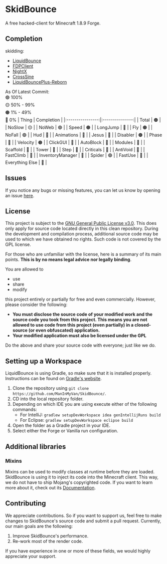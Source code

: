 # SkidBounce
A free hacked-client for Minecraft 1.8.9 Forge.

## Completion

skidding:
* [LiquidBounce](https://github.com/CCBlueX/LiquidBounce/tree/legacy)
* [FDPClient](https://github.com/SkidderMC/FDPClient)
* [NightX](https://github.com/Aspw-w/NightX-Client)
* [CrossSine](https://github.com/shxp3/CrossSine)
* [LiquidBouncePlus-Reborn](https://github.com/liquidbounceplusreborn/LiquidbouncePlus-Reborn)

As Of Latest Commit:\
:green_circle: 100%\
:yellow_circle: 50% - 99%\
:orange_circle: 1% - 49%\
:red_circle: 0%
|      Thing       |   Completion    |
|:----------------:|:---------------:|
|      Total       | :orange_circle: |
|      NoSlow      | :yellow_circle: |
|      NoWeb       | :green_circle:  |
|      Speed       | :orange_circle: |
|     LongJump     |  :red_circle:   |
|       Fly        | :orange_circle: |
|      NoFall      | :green_circle:  |
|       Hud        |  :red_circle:   |
|    Animations    |  :red_circle:   |
|      Jesus       |  :red_circle:   |
|     Disabler     | :orange_circle: |
|      Phase       |  :red_circle:   |
|     Velocity     | :orange_circle: |
|     ClickGUI     |  :red_circle:   |
|    AutoBlock     |  :red_circle:   |
|     Modules      |  :red_circle:   |
|     Scaffold     |  :red_circle:   |
|      Tower       |  :red_circle:   |
|       Step       |  :red_circle:   |
|    Criticals     |  :red_circle:   |
|     AntiVoid     |  :red_circle:   |
|    FastClimb     |  :red_circle:   |
| InventoryManager |  :red_circle:   |
|      Spider      | :green_circle:  |
|     FastUse      |  :red_circle:   |
| Everything Else  |  :red_circle:   |

## Issues
If you notice any bugs or missing features, you can let us know by opening an issue [here](https://github.com/ManInMyVan/SkidBounce/issues).

## License
This project is subject to the [GNU General Public License v3.0](LICENSE). This does only apply for source code located directly in this clean repository. During the development and compilation process, additional source code may be used to which we have obtained no rights. Such code is not covered by the GPL license.

For those who are unfamiliar with the license, here is a summary of its main points. **This is by no means legal advice nor legally binding**.

You are allowed to
- use
- share
- modify

this project entirely or partially for free and even commercially. However, please consider the following:

- **You must disclose the source code of your modified work and the source code you took from this project. This means you are not allowed to use code from this project (even partially) in a closed-source (or even obfuscated) application.**
- **Your modified application must also be licensed under the GPL** 

Do the above and share your source code with everyone; just like we do.

## Setting up a Workspace
LiquidBounce is using Gradle, so make sure that it is installed properly. Instructions can be found on [Gradle's website](https://gradle.org/install/).
1. Clone the repository using `git clone https://github.com/ManInMyVan/SkidBounce/`. 
2. CD into the local repository folder.
3. Depending on which IDE you are using execute either of the following commands:
    - For IntelliJ: `gradlew setupDevWorkspace idea genIntellijRuns build`
    - For Eclipse: `gradlew setupDevWorkspace eclipse build`
4. Open the folder as a Gradle project in your IDE.
5. Select either the Forge or Vanilla run configuration.

## Additional libraries
### Mixins
Mixins can be used to modify classes at runtime before they are loaded. SkidBounce is using it to inject its code into the Minecraft client. This way, we do not have to ship Mojang's copyrighted code. If you want to learn more about it, check out its [Documentation](https://docs.spongepowered.org/5.1.0/en/plugin/internals/mixins.html).

## Contributing

We appreciate contributions. So if you want to support us, feel free to make changes to SkidBounce's source code and submit a pull request. Currently, our main goals are the following:
1. Improve SkidBounce's performance.
2. Re-work most of the render code.

If you have experience in one or more of these fields, we would highly appreciate your support.
